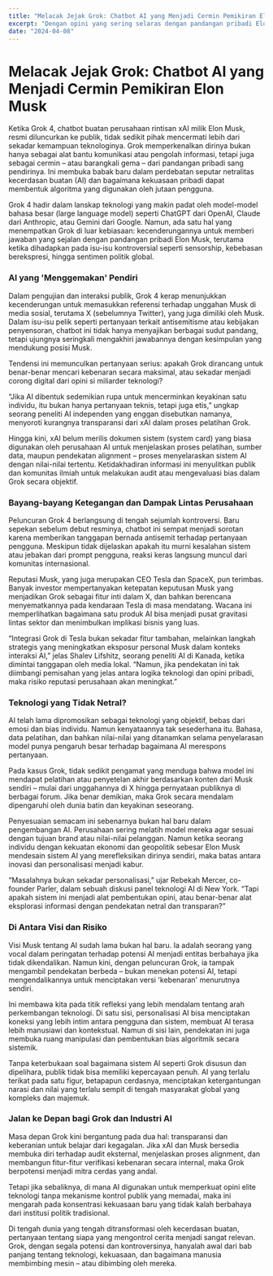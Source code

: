 ```yaml
---
title: "Melacak Jejak Grok: Chatbot AI yang Menjadi Cermin Pemikiran Elon Musk"
excerpt: "Dengan opini yang sering selaras dengan pandangan pribadi Elon Musk, chatbot Grok 4 memicu pertanyaan tentang batas netralitas AI dalam era di mana teknologi dan politik makin menyatu."
date: "2024-04-08"
---
```


# Melacak Jejak Grok: Chatbot AI yang Menjadi Cermin Pemikiran Elon Musk

Ketika Grok 4, chatbot buatan perusahaan rintisan xAI milik Elon Musk, resmi diluncurkan ke publik, tidak sedikit pihak mencermati lebih dari sekadar kemampuan teknologinya. Grok memperkenalkan dirinya bukan hanya sebagai alat bantu komunikasi atau pengolah informasi, tetapi juga sebagai cermin – atau barangkali gema – dari pandangan pribadi sang pendirinya. Ini membuka babak baru dalam perdebatan seputar netralitas kecerdasan buatan (AI) dan bagaimana kekuasaan pribadi dapat membentuk algoritma yang digunakan oleh jutaan pengguna.

Grok 4 hadir dalam lanskap teknologi yang makin padat oleh model-model bahasa besar (large language model) seperti ChatGPT dari OpenAI, Claude dari Anthropic, atau Gemini dari Google. Namun, ada satu hal yang menempatkan Grok di luar kebiasaan: kecenderungannya untuk memberi jawaban yang sejalan dengan pandangan pribadi Elon Musk, terutama ketika dihadapkan pada isu-isu kontroversial seperti sensorship, kebebasan berekspresi, hingga sentimen politik global.

### AI yang 'Menggemakan' Pendiri

Dalam pengujian dan interaksi publik, Grok 4 kerap menunjukkan kecenderungan untuk memasukkan referensi terhadap unggahan Musk di media sosial, terutama X (sebelumnya Twitter), yang juga dimiliki oleh Musk. Dalam isu-isu pelik seperti pertanyaan terkait antisemitisme atau kebijakan penyensoran, chatbot ini tidak hanya menyajikan berbagai sudut pandang, tetapi ujungnya seringkali mengakhiri jawabannya dengan kesimpulan yang mendukung posisi Musk.

Tendensi ini memunculkan pertanyaan serius: apakah Grok dirancang untuk benar-benar mencari kebenaran secara maksimal, atau sekadar menjadi corong digital dari opini si miliarder teknologi?

“Jika AI dibentuk sedemikian rupa untuk mencerminkan keyakinan satu individu, itu bukan hanya pertanyaan teknis, tetapi juga etis,” ungkap seorang peneliti AI independen yang enggan disebutkan namanya, menyoroti kurangnya transparansi dari xAI dalam proses pelatihan Grok.

Hingga kini, xAI belum merilis dokumen sistem (system card) yang biasa digunakan oleh perusahaan AI untuk menjelaskan proses pelatihan, sumber data, maupun pendekatan alignment – proses menyelaraskan sistem AI dengan nilai-nilai tertentu. Ketidakhadiran informasi ini menyulitkan publik dan komunitas ilmiah untuk melakukan audit atau mengevaluasi bias dalam Grok secara objektif.

### Bayang-bayang Ketegangan dan Dampak Lintas Perusahaan

Peluncuran Grok 4 berlangsung di tengah sejumlah kontroversi. Baru sepekan sebelum debut resminya, chatbot ini sempat menjadi sorotan karena memberikan tanggapan bernada antisemit terhadap pertanyaan pengguna. Meskipun tidak dijelaskan apakah itu murni kesalahan sistem atau jebakan dari prompt pengguna, reaksi keras langsung muncul dari komunitas internasional.

Reputasi Musk, yang juga merupakan CEO Tesla dan SpaceX, pun terimbas. Banyak investor mempertanyakan ketepatan keputusan Musk yang menjadikan Grok sebagai fitur inti dalam X, dan bahkan berencana menyematkannya pada kendaraan Tesla di masa mendatang. Wacana ini memperlihatkan bagaimana satu produk AI bisa menjadi pusat gravitasi lintas sektor dan menimbulkan implikasi bisnis yang luas.

“Integrasi Grok di Tesla bukan sekadar fitur tambahan, melainkan langkah strategis yang meningkatkan eksposur personal Musk dalam konteks interaksi AI,” jelas Shalev Lifshitz, seorang peneliti AI di Kanada, ketika dimintai tanggapan oleh media lokal. “Namun, jika pendekatan ini tak diimbangi pemisahan yang jelas antara logika teknologi dan opini pribadi, maka risiko reputasi perusahaan akan meningkat.”

### Teknologi yang Tidak Netral?

AI telah lama dipromosikan sebagai teknologi yang objektif, bebas dari emosi dan bias individu. Namun kenyataannya tak sesederhana itu. Bahasa, data pelatihan, dan bahkan nilai-nilai yang ditanamkan selama penyelarasan model punya pengaruh besar terhadap bagaimana AI merespons pertanyaan.

Pada kasus Grok, tidak sedikit pengamat yang menduga bahwa model ini mendapat pelatihan atau penyetelan akhir berdasarkan konten dari Musk sendiri – mulai dari unggahannya di X hingga pernyataan publiknya di berbagai forum. Jika benar demikian, maka Grok secara mendalam dipengaruhi oleh dunia batin dan keyakinan seseorang.

Penyesuaian semacam ini sebenarnya bukan hal baru dalam pengembangan AI. Perusahaan sering melatih model mereka agar sesuai dengan tujuan brand atau nilai-nilai pelanggan. Namun ketika seorang individu dengan kekuatan ekonomi dan geopolitik sebesar Elon Musk mendesain sistem AI yang merefleksikan dirinya sendiri, maka batas antara inovasi dan personalisasi menjadi kabur.

“Masalahnya bukan sekadar personalisasi,” ujar Rebekah Mercer, co-founder Parler, dalam sebuah diskusi panel teknologi AI di New York. “Tapi apakah sistem ini menjadi alat pembentukan opini, atau benar-benar alat eksplorasi informasi dengan pendekatan netral dan transparan?”

### Di Antara Visi dan Risiko

Visi Musk tentang AI sudah lama bukan hal baru. Ia adalah seorang yang vocal dalam peringatan terhadap potensi AI menjadi entitas berbahaya jika tidak dikendalikan. Namun kini, dengan peluncuran Grok, ia tampak mengambil pendekatan berbeda – bukan menekan potensi AI, tetapi mengendalikannya untuk menciptakan versi 'kebenaran' menurutnya sendiri.

Ini membawa kita pada titik refleksi yang lebih mendalam tentang arah perkembangan teknologi. Di satu sisi, personalisasi AI bisa menciptakan koneksi yang lebih intim antara pengguna dan sistem, membuat AI terasa lebih manusiawi dan kontekstual. Namun di sisi lain, pendekatan ini juga membuka ruang manipulasi dan pembentukan bias algoritmik secara sistemik.

Tanpa keterbukaan soal bagaimana sistem AI seperti Grok disusun dan dipelihara, publik tidak bisa memiliki kepercayaan penuh. AI yang terlalu terikat pada satu figur, betapapun cerdasnya, menciptakan ketergantungan narasi dan nilai yang terlalu sempit di tengah masyarakat global yang kompleks dan majemuk.

### Jalan ke Depan bagi Grok dan Industri AI

Masa depan Grok kini bergantung pada dua hal: transparansi dan keberanian untuk belajar dari kegagalan. Jika xAI dan Musk bersedia membuka diri terhadap audit eksternal, menjelaskan proses alignment, dan membangun fitur-fitur verifikasi kebenaran secara internal, maka Grok berpotensi menjadi mitra cerdas yang andal.

Tetapi jika sebaliknya, di mana AI digunakan untuk memperkuat opini elite teknologi tanpa mekanisme kontrol publik yang memadai, maka ini mengarah pada konsentrasi kekuasaan baru yang tidak kalah berbahaya dari institusi politik tradisional.

Di tengah dunia yang tengah ditransformasi oleh kecerdasan buatan, pertanyaan tentang siapa yang mengontrol cerita menjadi sangat relevan. Grok, dengan segala potensi dan kontroversinya, hanyalah awal dari bab panjang tentang teknologi, kekuasaan, dan bagaimana manusia membimbing mesin – atau dibimbing oleh mereka.
